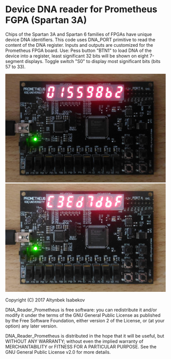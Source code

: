 # Device DNA reader for Prometheus FGPA (Spartan 3A)

Chips of the Spartan 3A and Spartan 6 families of FPGAs have unique device DNA identifiers. This code uses DNA_PORT primitive to read the content of the DNA register.
Inputs and outputs are customized for the Prometheus FPGA board.
Use: Pess button "BTN1" to load DNA of the device into a register, least significant 32 bits will be shown on eight 7-segment displays. Toggle switch "S0" to display most significant bits (bits 57 to 33).

![MSB](DNA_Part1.jpg "Most significant bits of the DNA")
![LSB](DNA_Part2.jpg "Least significant bits of the DNA")

Copyright (C) 2017 Altynbek Isabekov

DNA_Reader_Prometheus is free software: you can redistribute it and/or modify it under the terms of the GNU General Public License as published by the Free Software Foundation, either version 2 of the License, or (at your option) any later version.

DNA_Reader_Prometheus is distributed in the hope that it will be useful, but WITHOUT ANY WARRANTY; without even the implied warranty of MERCHANTABILITY or FITNESS FOR A PARTICULAR PURPOSE. See the GNU General Public License v2.0 for more details.
